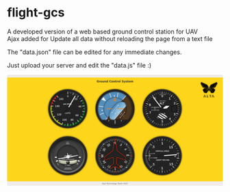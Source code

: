 # flight-gcs
A developed version of a web based ground control station for UAV <br>
Ajax added for Update all data without reloading the page from a text file

The "data.json" file can be edited for any immediate changes.

Just upload your server and edit the "data.js" file :) 

<img src="alya-gcs.png"></img>
